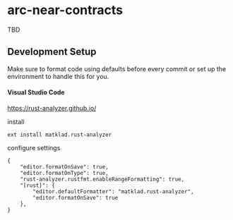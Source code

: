 # arc-near-contracts

TBD

## Development Setup

Make sure to format code using defaults before every commit or set up the environment to handle this for you.

#### Visual Studio Code

https://rust-analyzer.github.io/

install
~~~
ext install matklad.rust-analyzer
~~~

configure settings
~~~
{
    "editor.formatOnSave": true,
    "editor.formatOnType": true,
    "rust-analyzer.rustfmt.enableRangeFormatting": true,
    "[rust]": {
        "editor.defaultFormatter": "matklad.rust-analyzer", 
        "editor.formatOnSave": true 
    },
}
~~~